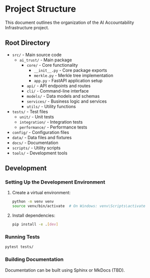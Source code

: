 # Project Structure

This document outlines the organization of the AI Accountability Infrastructure project.

## Root Directory

- `src/` - Main source code
  - `ai_trust/` - Main package
    - `core/` - Core functionality
      - `__init__.py` - Core package exports
      - `merkle.py` - Merkle tree implementation
      - `app.py` - FastAPI application setup
    - `api/` - API endpoints and routes
    - `cli/` - Command-line interface
    - `models/` - Data models and schemas
    - `services/` - Business logic and services
    - `utils/` - Utility functions
- `tests/` - Test files
  - `unit/` - Unit tests
  - `integration/` - Integration tests
  - `performance/` - Performance tests
- `config/` - Configuration files
- `data/` - Data files and fixtures
- `docs/` - Documentation
- `scripts/` - Utility scripts
- `tools/` - Development tools

## Development

### Setting Up the Development Environment

1. Create a virtual environment:
   ```bash
   python -m venv venv
   source venv/bin/activate  # On Windows: venv\Scripts\activate
   ```

2. Install dependencies:
   ```bash
   pip install -e .[dev]
   ```

### Running Tests

```bash
pytest tests/
```

### Building Documentation

Documentation can be built using Sphinx or MkDocs (TBD).
